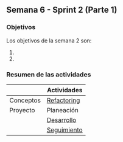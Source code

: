 ## Semana 6 - Sprint 2 (Parte 1)

### Objetivos

Los objetivos de la semana 2 son:

1. 
2. 
 
### Resumen de las actividades

|   | Actividades   |
|---|---------------|
|Conceptos   | [Refactoring](https://avargas20.github.io/MISW-Procesos/semanas/semana6/s6_refactoring)  |
|Proyecto    | Planeación |
|            | [Desarrollo](https://avargas20.github.io/MISW-Procesos/semanas/semana6/s6_desarrollo)|
|            | [Seguimiento](https://avargas20.github.io/MISW-Procesos/semanas/semana6/s6_seguimiento)|


